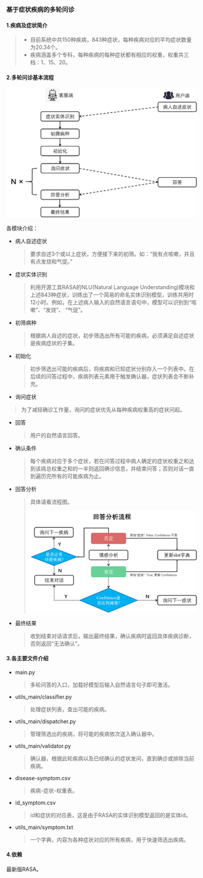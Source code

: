 ### 基于症状疾病的多轮问诊

#### 1.疾病及症状简介

> - 目前系统中共150种疾病，843种症状，每种疾病对应的平均症状数量为20.34个。
> - 疾病涵盖多个专科，每种疾病的每种症状都有相应的权重，权重共三档：1、15、20。

#### 2.多轮问诊基本流程

![图片示例](images/pic1.png)

各模块介绍：

- 病人自述症状

  > 要求自述3个或以上症状，方便接下来的初筛。如：“我有点咳嗽，并且有点发烧和气促。”

- 症状实体识别

  > 利用开源工具RASA的NLU(Natural Language Understanding)模块和上述843种症状，训练出了一个简易的命名实体识别模型，训练共用时12小时。例如，在上述病人输入的自然语言语句中，模型可以识别到“咳嗽”、“发烧”、 “气促”。

- 初筛病种

  > 根据病人自述的症状，初步筛选出所有可能的疾病，必须满足自述症状是疾病症状的子集。

- 初始化

  > 初步筛选出可能的疾病后，将疾病和已知症状分别存入一个列表中。在后续的问答过程中，疾病列表元素用于触发确认器，症状列表会不断补充。
  
- 询问症状
  
> 为了减轻确诊工作量，询问的症状优先从每种疾病权重高的症状问起。

- 回答

  > 用户的自然语言回答。

- 确认条件
  > 每个疾病对应于多个症状，若在问答过程中病人确定的症状权重之和达到该病总权重之和的一半则返回确诊信息，并结束问答；否则对话一直到遍历完所有的可能疾病为止。
  
- 回答分析

  > 具体请看流程图。
  >
  > ![流程图](images/pic2.png)

- 最终结果

  > 收到结束对话请求后，输出最终结果，确认疾病时返回具体疾病诊断，否则返回“无法确认”。



#### 3.各主要文件介绍

- main.py

  > 多轮问答的入口，加载好模型后输入自然语言句子即可激活。

- utils_main/classifier.py 

  > 处理症状列表，查出可能的疾病。

- utils_main/dispatcher.py 

  > 管理筛选出的疾病，将可能的疾病依次送入确认器中。

- utils_main/validator.py 

  > 确认器，根据此轮疾病以及已经确认的症状发问，直到确诊或排除当前疾病。

- disease-symptom.csv 

  > 疾病-症状-权重表。

- id_symptom.csv

  > id和症状的对应表，这是由于RASA的实体识别模型返回的是实体id。

- utils_main/symptom.txt

  > 一个字典，内容为各种症状对应的所有疾病，用于快速筛选出疾病。



#### 4.依赖



最新版RASA。